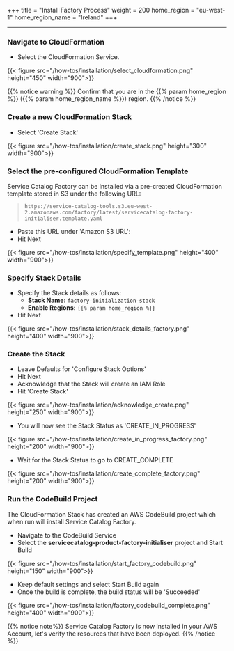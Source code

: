 +++
title = "Install Factory Process"
weight = 200
home_region = "eu-west-1"
home_region_name = "Ireland"
+++

---


### Navigate to CloudFormation

- Select the CloudFormation Service.

{{< figure src="/how-tos/installation/select_cloudformation.png" height="450" width="900">}}

{{% notice warning %}}
Confirm that you are in the {{% param home_region %}} ({{% param home_region_name %}}) region.
{{% /notice %}}

### Create a new CloudFormation Stack

- Select 'Create Stack'

{{< figure src="/how-tos/installation/create_stack.png" height="300" width="900">}}

### Select the pre-configured CloudFormation Template
Service Catalog Factory can be installed via a pre-created CloudFormation template stored in S3 under the following URL:
> `https://service-catalog-tools.s3.eu-west-2.amazonaws.com/factory/latest/servicecatalog-factory-initialiser.template.yaml`

- Paste this URL under 'Amazon S3 URL': 
- Hit Next

{{< figure src="/how-tos/installation/specify_template.png" height="400" width="900">}}

### Specify Stack Details

- Specify the Stack details as follows:
    - **Stack Name:** `factory-initialization-stack`
    - **Enable Regions:** `{{% param home_region %}}`
- Hit Next

{{< figure src="/how-tos/installation/stack_details_factory.png" height="400" width="900">}}

### Create the Stack

- Leave Defaults for 'Configure Stack Options'
- Hit Next
- Acknowledge that the Stack will create an IAM Role
- Hit 'Create Stack'

{{< figure src="/how-tos/installation/acknowledge_create.png" height="250" width="900">}}

- You will now see the Stack Status as 'CREATE_IN_PROGRESS'

{{< figure src="/how-tos/installation/create_in_progress_factory.png" height="200" width="900">}}

- Wait for the Stack Status to go to CREATE_COMPLETE

{{< figure src="/how-tos/installation/create_complete_factory.png" height="200" width="900">}}

### Run the CodeBuild Project

The CloudFormation Stack has created an AWS CodeBuild project which when run will install Service Catalog Factory.

- Navigate to the CodeBuild Service
- Select the **servicecatalog-product-factory-initialiser** project and Start Build

{{< figure src="/how-tos/installation/start_factory_codebuild.png" height="150" width="900">}}

- Keep default settings and select Start Build again
- Once the build is complete, the build status will be 'Succeeded'


{{< figure src="/how-tos/installation/factory_codebuild_complete.png" height="400" width="900">}}

{{% notice note%}}
Service Catalog Factory is now installed in your AWS Account, let's verify the resources that have been deployed.
{{% /notice %}}
